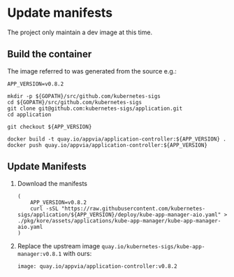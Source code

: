# Update manifests

The project only maintain a dev image at this time.

## Build the container

The image referred to was generated from the source e.g.:
```
APP_VERSION=v0.8.2

mkdir -p ${GOPATH}/src/github.com/kubernetes-sigs
cd ${GOPATH}/src/github.com/kubernetes-sigs
git clone git@github.com:kubernetes-sigs/application.git
cd application

git checkout ${APP_VERSION}

docker build -t quay.io/appvia/application-controller:${APP_VERSION} .
docker push quay.io/appvia/application-controller:${APP_VERSION}
```

## Update Manifests

1. Download the manifests
    ```
    (
        APP_VERSION=v0.8.2
        curl -sSL "https://raw.githubusercontent.com/kubernetes-sigs/application/${APP_VERSION}/deploy/kube-app-manager-aio.yaml" > ./pkg/kore/assets/applications/kube-app-manager/kube-app-manager-aio.yaml
    )
    ```

1. Replace the upstream image `quay.io/kubernetes-sigs/kube-app-manager:v0.8.1` with ours:

    ```
    image: quay.io/appvia/application-controller:v0.8.2
    ```
